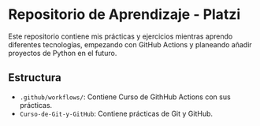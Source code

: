 # Repositorio de Aprendizaje - Platzi

Este repositorio contiene mis prácticas y ejercicios mientras aprendo diferentes tecnologías, empezando con GitHub Actions y planeando añadir proyectos de Python en el futuro.

## Estructura

* `.github/workflows/`: Contiene Curso de GithHub Actions con sus prácticas.
* `Curso-de-Git-y-GitHub`: Contiene prácticas de Git y GitHub.
